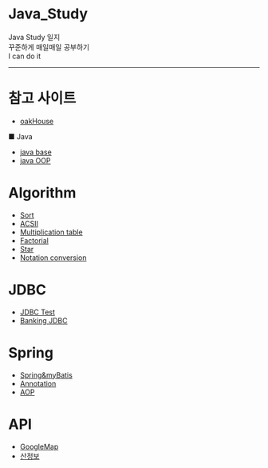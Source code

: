 # Java_Study     
Java Study 일지  
꾸준하게 매일매일 공부하기  
I can do it   

------------------------------------------------------------------  

# 참고 사이트  
- [oakHouse](http://oakhouse.gitbook.io/materials/greater-than-lambda/what-is-lambda)    

■ Java
- [java base](https://github.com/Gyubin0302/Java_Study/tree/master/java)    
- [java OOP](https://github.com/Gyubin0302/Java_Study/tree/master/java%20OOP)  


# Algorithm  
- [Sort](https://github.com/Gyubin0302/Java_Study/tree/master/Algorithm/Sort)  
- [ACSII](https://github.com/Gyubin0302/Java_Study/blob/master/Algorithm/ACSII.md)  
- [Multiplication table](https://github.com/Gyubin0302/Java_Study/blob/master/Algorithm/Multiplication%20table.md)  
- [Factorial](https://github.com/Gyubin0302/Java_Study/blob/master/Algorithm/Factorial.md)  
- [Star](https://github.com/Gyubin0302/Java_Study/blob/master/Algorithm/Star.md)  
- [Notation conversion](https://github.com/Gyubin0302/Java_Study/blob/master/Algorithm/Notation%20conversion.md)  

# JDBC
 - [JDBC Test](https://github.com/Gyubin0302/Java_Study/tree/master/JDBC/JDBC%20Test)   
 - [Banking JDBC](https://github.com/Gyubin0302/Java_Study/tree/master/JDBC/Banking%20JDBC)  
 
# Spring
 - [Spring&myBatis](https://github.com/Gyubin0302/Java_Study/tree/master/Spring/Spring%26myBatis) 
 - [Annotation](https://github.com/Gyubin0302/Java_Study/blob/master/Spring/Annotation.md)  
 - [AOP](https://github.com/Gyubin0302/Java_Study/blob/master/Spring/AOP.md)  
 
# API  
 - [GoogleMap](https://github.com/Gyubin0302/Java_Study/tree/master/API/GoogleMap) 
 - [산정보](https://github.com/Gyubin0302/Java_Study/tree/master/API/%EC%82%B0%20%EC%A0%95%EB%B3%B4)  

 
 

